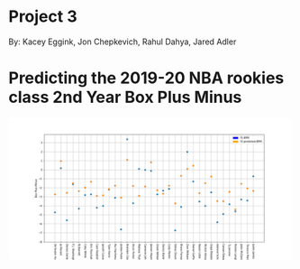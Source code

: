 # Project 3
By: Kacey Eggink, Jon Chepkevich, Rahul Dahya, Jared Adler

# Predicting the 2019-20 NBA rookies class 2nd Year Box Plus Minus

![BPM Difference](Predicted_BPM.png)
